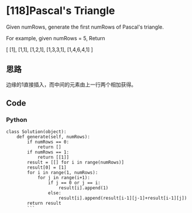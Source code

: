 # [118]Pascal's Triangle

Given numRows, generate the first numRows of Pascal's triangle.

For example, given numRows = 5,
Return

[
     [1],
    [1,1],
   [1,2,1],
  [1,3,3,1],
 [1,4,6,4,1]
]

## 思路
边缘的1直接插入，而中间的元素由上一行两个相加获得。


## Code

### Python
```
class Solution(object):
    def generate(self, numRows):
        if numRows == 0:
            return []
        if numRows == 1:
            return [[1]]
        result = [[] for i in range(numRows)]
        result[0] = [1]
        for i in range(1, numRows):
            for j in range(i+1):
                if j == 0 or j == i:
                    result[i].append(1)
                else:
                    result[i].append(result[i-1][j-1]+result[i-1][j])
        return result
        ```




